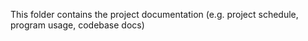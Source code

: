This folder contains the project documentation (e.g. project schedule, program usage, codebase docs)
